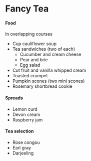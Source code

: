 Fancy Tea
=========

#### Food
In overlapping courses
- Cup cauliflower soup
- Tea sandwiches (two of each)
  - Cucumber and cream cheese
  - Pear and brie
  - Egg salad
- Cut fruit and vanilla whipped cream
- Toasted crumpet
- Pumpkin scones (two mini scones)
- Rosemary shortbread cookie

#### Spreads
- Lemon curd
- Devon cream
- Raspberry jam

#### Tea selection
- Rose congou
- Earl gray
- Darjeeling
